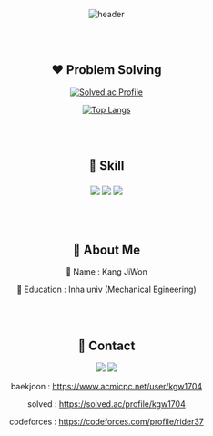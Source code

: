 <div align=center>
 
![header](https://capsule-render.vercel.app/api?type=transparent&color=A100FF&height=300&section=header&text=Jiwon's%20Code&fontColor=A100FF&fontSize=90)

<br>
<br>
 
## :heart: Problem Solving

[![Solved.ac Profile](http://mazassumnida.wtf/api/v2/generate_badge?boj=kgw1704)](https://solved.ac/kgw1704)<br/> 

[![Top Langs](https://github-readme-stats.vercel.app/api/top-langs/?username=rider37&layout=compact)](https://github.com/rider37/github-readme-stats)

<br>
<br>

 ## :blue_heart: Skill
 ### <img src="https://img.shields.io/badge/Python-3766AB?style=flat-square&logo=Python&logoColor=white"/></a> <img src="https://img.shields.io/badge/C-A8B9CC?style=flat-square&logo=C&logoColor=white"/></a> <img src="https://img.shields.io/badge/Android-3DDC84?style=flat-square&logo=Android&logoColor=white"/></a>

<br>
<br>

## :purple_heart: About Me
:pushpin: Name : Kang JiWon

:pushpin: Education : Inha univ (Mechanical Egineering)

<br>
<br>

## :yellow_heart: Contact
<a href="https://www.instagram.com/so_dlstmxk/"><img src="https://img.shields.io/badge/Instagram-1877F2?style=flat-square&logo=Instagram&logoColor=white"/></a> <a href="https://www.facebook.com/profile.php?id=100011530800055"><img src="https://img.shields.io/badge/Facebook-E4405F?style=flat-square&logo=Facebook&logoColor=white"/></a>

baekjoon : https://www.acmicpc.net/user/kgw1704

solved : https://solved.ac/profile/kgw1704

codeforces : https://codeforces.com/profile/rider37

</div>
<!--
**rider37/rider37** is a ✨ _special_ ✨ repository because its `README.md` (this file) appears on your GitHub profile.

Here are some ideas to get you started:

- 🔭 I’m currently working on ...
- 🌱 I’m currently learning ...
- 👯 I’m looking to collaborate on ...
- 🤔 I’m looking for help with ...
- 💬 Ask me about ...
- 📫 How to reach me: ...
- 😄 Pronouns: ...
- ⚡ Fun fact: ...
-->
